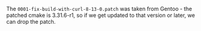 The `0001-fix-build-with-curl-8-13-0.patch` was taken from Gentoo -
the patched cmake is 3.31.6-r1, so if we get updated to that version
or later, we can drop the patch.
